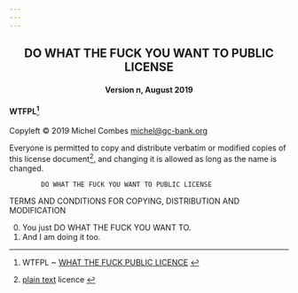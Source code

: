 ```yaml
---
---
---
```

##          DO WHAT THE FUCK YOU WANT TO PUBLIC LICENSE
####                 Version n, August 2019
####                       WTFPL[^1]

 Copyleft © 2019 Michel Combes <michel@gc-bank.org>

 Everyone is permitted to copy and distribute verbatim or modified
 copies of this license document[^2], and changing it is allowed as long
 as the name is changed.

            DO WHAT THE FUCK YOU WANT TO PUBLIC LICENSE
   TERMS AND CONDITIONS FOR COPYING, DISTRIBUTION AND MODIFICATION

  0. You just DO WHAT THE FUCK YOU WANT TO.
  1. And I am doing it too.
 
[^1]: WTFPL ~ [WHAT THE FUCK PUBLIC LICENCE](http://www.wtfpl.net/about/)&nbsp;
[^2]: [plain text](LICENCE.txt) licence&nbsp; 

<style> #do-what-the-fuck-you-want-to-public-license, #version-n-august-2019, #wtfpl1 { text-align: center } </style>

